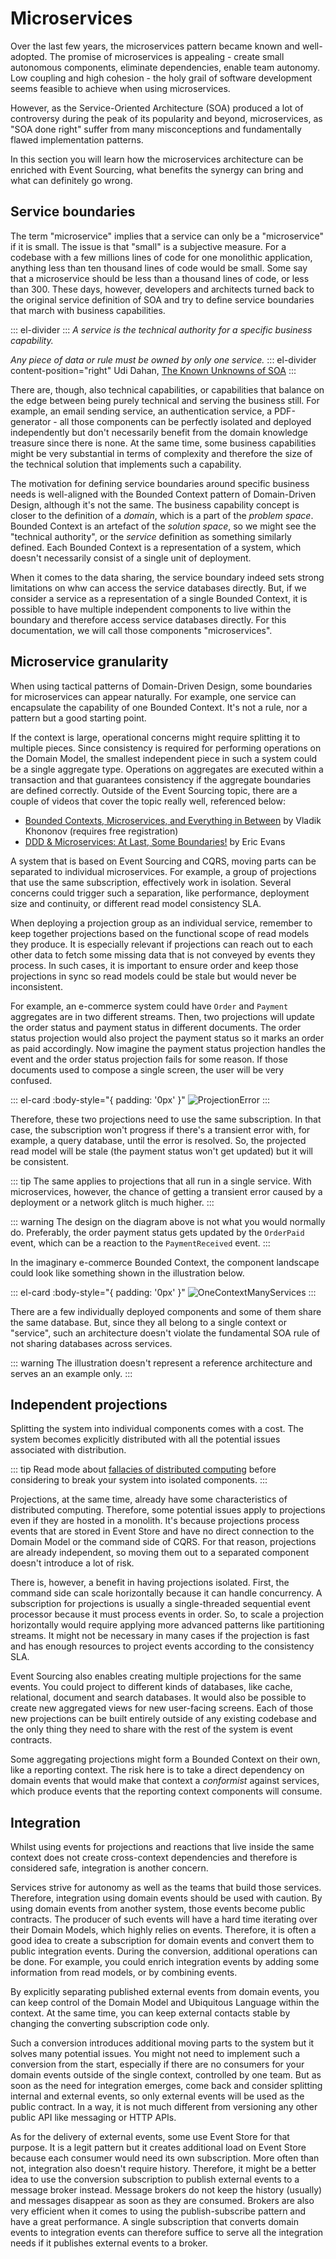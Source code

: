 # Microservices

Over the last few years, the microservices pattern became known and well-adopted. The promise of microservices is appealing - create small autonomous components, eliminate dependencies, enable team autonomy. Low coupling and high cohesion - the holy grail of software development seems feasible to achieve when using microservices. 

However, as the Service-Oriented Architecture (SOA) produced a lot of controversy during the peak of its popularity and beyond, microservices, as "SOA done right" suffer from many misconceptions and fundamentally flawed implementation patterns.

In this section you will learn how the microservices architecture can be enriched with Event Sourcing, what benefits the synergy can bring and what can definitely go wrong.

## Service boundaries

The term "microservice" implies that a service can only be a "microservice" if it is small. The issue is that "small" is a subjective measure. For a codebase with a few millions lines of code for one monolithic application, anything less than ten thousand lines of code would be small. Some say that a microservice should be less than a thousand lines of code, or less than 300. These days, however, developers and architects turned back to the original service definition of SOA and try to define service boundaries that march with business capabilities.

::: el-divider
<i class="el-icon-reading"></i>
:::
_A service is the technical authority for a specific business capability._

_Any piece of data or rule must be owned by only one service._
::: el-divider content-position="right"
Udi Dahan, [The Known Unknowns of SOA](http://udidahan.com/2010/11/15/the-known-unknowns-of-soa/)
:::

There are, though, also technical capabilities, or capabilities that balance on the edge between being purely technical and serving the business still. For example, an email sending service, an authentication service, a PDF-generator - all those components can be perfectly isolated and deployed independently but don't necessarily benefit from the domain knowledge treasure since there is none. At the same time, some business capabilities might be very substantial in terms of complexity and therefore the size of the technical solution that implements such a capability.

The motivation for defining service boundaries around specific business needs is well-aligned with the Bounded Context pattern of Domain-Driven Design, although it's not the same. The business capability concept is closer to the definition of a _domain_, which is a part of the _problem space_. Bounded Context is an artefact of the _solution space_, so we might see the "technical authority", or the _service_ definition as something similarly defined. Each Bounded Context is a representation of a system, which doesn't necessarily consist of a single unit of deployment.

When it comes to the data sharing, the service boundary indeed sets strong limitations on whw can access the service databases directly. But, if we consider a service as a representation of a single Bounded Context, it is possible to have multiple independent components to live within the boundary and therefore access service databases directly. For this documentation, we will call those components "microservices".

## Microservice granularity

When using tactical patterns of Domain-Driven Design, some boundaries for microservices can appear naturally. For example, one service can encapsulate the capability of one Bounded Context. It's not a rule, nor a pattern but a good starting point.

If the context is large, operational concerns might require splitting it to multiple pieces. Since consistency is required for performing operations on the Domain Model, the smallest independent piece in such a system could be a single aggregate type. Operations on aggregates are executed within a transaction and that guarantees consistency if the aggregate boundaries are defined correctly. Outside of the Event Sourcing topic, there are a couple of videos that cover the topic really well, referenced below:

- [Bounded Contexts, Microservices, and Everything in Between](https://skillsmatter.com/skillscasts/11493-functional-cqrs#video) by Vladik Khononov (requires free registration) 
- [DDD & Microservices: At Last, Some Boundaries!](https://www.youtube.com/watch?v=yPvef9R3k-M) by Eric Evans

A system that is based on Event Sourcing and CQRS, moving parts can be separated to individual microservices. For example, a group of projections that use the same subscription, effectively work in isolation. Several concerns could trigger such a separation, like performance, deployment size and continuity, or different read model consistency SLA.

When deploying a projection group as an individual service, remember to keep together projections based on the functional scope of read models they produce. It is especially relevant if projections can reach out to each other data to fetch some missing data that is not conveyed by events they process. In such cases, it is important to ensure order and keep those projections in sync so read models could be stale but would never be inconsistent.

For example, an e-commerce system could have `Order` and `Payment` aggregates are in two different streams. Then, two projections will update the order status and payment status in different documents. The order status projection would also project the payment status so it marks an order as paid accordingly. Now imagine the payment status projection handles the event and the order status projection fails for some reason. If those documents used to compose a single screen, the user will be very confused.

::: el-card :body-style="{ padding: '0px' }" 
![ProjectionError](./images/microservices-projections-error.png)
:::

Therefore, these two projections need to use the same subscription. In that case, the subscription won't progress if there's a transient error with, for example, a query database, until the error is resolved. So, the projected read model will be stale (the payment status won't get updated) but it will be consistent.

::: tip
The same applies to projections that all run in a single service. With microservices, however, the chance of getting a transient error caused by a deployment or a network glitch is much higher.
:::

::: warning
The design on the diagram above is not what you would normally do. Preferably, the order payment status gets updated by the `OrderPaid` event, which can be a reaction to the `PaymentReceived` event.
:::

In the imaginary e-commerce Bounded Context, the component landscape could look like something shown in the illustration below.

::: el-card :body-style="{ padding: '0px' }" 
![OneContextManyServices](./images/microservices-split.png)
:::

There are a few individually deployed components and some of them share the same database. But, since they all belong to a single context or "service", such an architecture doesn't violate the fundamental SOA rule of not sharing databases across services.

::: warning
The illustration doesn't represent a reference architecture and serves an an example only.
:::

## Independent projections

Splitting the system into individual components comes with a cost. The system becomes explicitly distributed with all the potential issues associated with distribution.

::: tip
Read mode about [fallacies of distributed computing](https://en.wikipedia.org/wiki/Fallacies_of_distributed_computing) before considering to break your system into isolated components.
:::

Projections, at the same time, already have some characteristics of distributed computing. Therefore, some potential issues apply to projections even if they are hosted in a monolith. It's because projections process events that are stored in Event Store and have no direct connection to the Domain Model or the command side of CQRS. For that reason, projections are already independent, so moving them out to a separated component doesn't introduce a lot of risk.

There is, however, a benefit in having projections isolated. First, the command side can scale horizontally because it can handle concurrency. A subscription for projections is usually a single-threaded sequential event processor because it must process events in order. So, to scale a projection horizontally would require applying more advanced patterns like partitioning streams. It might not be necessary in many cases if the projection is fast and has enough resources to project events according to the consistency SLA.

Event Sourcing also enables creating multiple projections for the same events. You could project to different kinds of databases, like cache, relational, document and search databases. It would also be possible to create new aggregated views for new user-facing screens. Each of those new projections can be built entirely outside of any existing codebase and the only thing they need to share with the rest of the system is event contracts.

Some aggregating projections might form a Bounded Context on their own, like a reporting context. The risk here is to take a direct dependency on domain events that would make that context a _conformist_ against services, which produce events that the reporting context components will consume.

## Integration

Whilst using events for projections and reactions that live inside the same context does not create cross-context dependencies and therefore is considered safe, integration is another concern.

Services strive for autonomy as well as the teams that build those services. Therefore, integration using domain events should be used with caution. By using domain events from another system, those events become public contracts. The producer of such events will have a hard time iterating over their Domain Models, which highly relies on events. Therefore, it is often a good idea to create a subscription for domain events and convert them to public integration events. During the conversion, additional operations can be done. For example, you could enrich integration events by adding some information from read models, or by combining events.

By explicitly separating published external events from domain events, you can keep control of the Domain Model and Ubiquitous Language within the context. At the same time, you can keep external contacts stable by changing the converting subscription code only.

Such a conversion introduces additional moving parts to the system but it solves many potential issues. You might not need to implement such a conversion from the start, especially if there are no consumers for your domain events outside of the single context, controlled by one team. But as soon as the need for integration emerges, come back and consider splitting internal and external events, so only external events will be used as the public contract. In a way, it is not much different from versioning any other public API like messaging or HTTP APIs.

As for the delivery of external events, some use Event Store for that purpose. It is a legit pattern but it creates additional load on Event Store because each consumer would need its own subscription. More often than not, integration also doesn't require history. Therefore, it might be a better idea to use the conversion subscription to publish external events to a message broker instead. Message brokers do not keep the history (usually) and messages disappear as soon as they are consumed. Brokers are also very efficient when it comes to using the publish-subscribe pattern and have a great performance. A single subscription that converts domain events to integration events can therefore suffice to serve all the integration needs if it publishes external events to a broker.
